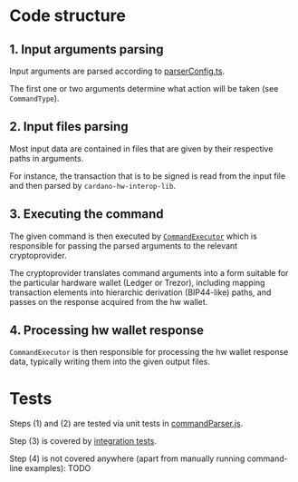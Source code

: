 # Code structure

## 1. Input arguments parsing

Input arguments are parsed according to [parserConfig.ts](../src/command-parser/parserConfig.ts).

The first one or two arguments determine what action will be taken (see `CommandType`).

## 2. Input files parsing

Most input data are contained in files that are given by their respective paths in arguments.

For instance, the transaction that is to be signed is read from the input file and then parsed by `cardano-hw-interop-lib`.

## 3. Executing the command

The given command is then executed by [`CommandExecutor`](../src/commandExecutor.ts) which is responsible for passing the parsed arguments to the relevant cryptoprovider.

The cryptoprovider translates command arguments into a form suitable for the particular hardware wallet (Ledger or Trezor), including mapping transaction elements into hierarchic derivation (BIP44-like) paths, and passes on the response acquired from the hw wallet.

## 4. Processing hw wallet response

`CommandExecutor` is then responsible for processing the hw wallet response data, typically writing them into the given output files.

# Tests

Steps (1) and (2) are tested via unit tests in [commandParser.js](../test/unit/commandParser/commandParser.js).

Step (3) is covered by [integration tests](../test/integration).

Step (4) is not covered anywhere (apart from manually running command-line examples): TODO
